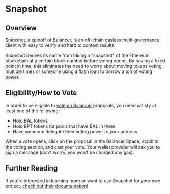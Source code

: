 # Snapshot

## Overview

[Snapshot](https://snapshot.org/#/), a spinoff of Balancer, is an off-chain gasless multi-governance client with easy to verify and hard to contest results.

Snapshot derives its name from taking a "snapshot" of the Ethereum blockchain at a certain block number before voting opens. By having a fixed point in time, this eliminates the need to worry about moving tokens voting multiple times or someone using a flash loan to borrow a ton of voting power. 

## Eligibility/How to Vote

In order to be eligible to [vote on Balancer](https://snapshot.org/#/balancer) proposals, you need satisfy at least one of the following:

* Hold BAL tokens
* Hold BPT tokens for pools that have BAL in them
* Have someone delegate their voting power to your address

When a vote opens, click on the proposal in the Balancer Space, scroll to the voting section, and cast your vote. Your wallet provider will ask you to sign a message \(don't worry, you won't be charged any gas\). 

## Further Reading

If you're interested in learning more or want to use Snapshot for your own project, [check out their documentation](https://docs.snapshot.org/)!

